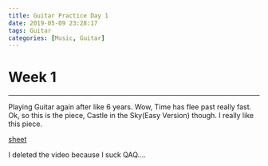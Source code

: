 ```yaml
---
title: Guitar Practice Day 1
date: 2019-05-09 23:28:17
tags: Guitar
categories: [Music, Guitar]
---
```


# Week 1

----------

Playing Guitar again after like 6 years. Wow, Time has flee past really fast.
Ok, so this is the piece, Castle in the Sky(Easy Version) though.
I really like this piece.

[sheet](https://www.gtpso.com/home/index/viewTab?id=69536)

I deleted the video because I suck QAQ....
